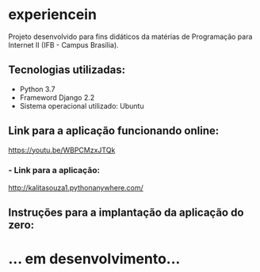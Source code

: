 # experiencein
Projeto desenvolvido para fins didáticos da matérias de Programação para Internet II (IFB - Campus Brasília).

## Tecnologias utilizadas:
- Python 3.7
- Frameword Django 2.2
- Sistema operacional utilizado: Ubuntu

## Link para a aplicação funcionando online: 
https://youtu.be/WBPCMzxJTQk
### - Link para a aplicação:
http://kalitasouza1.pythonanywhere.com/

## Instruções para a implantação da aplicação do zero:

# ... em desenvolvimento...
